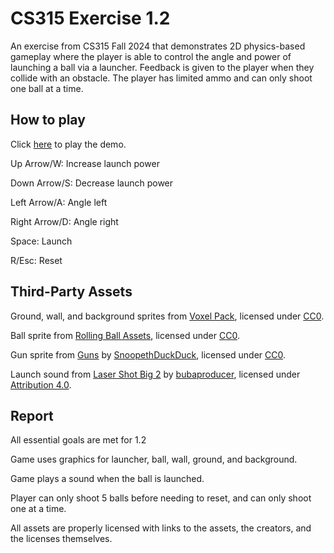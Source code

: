 # CS315 Exercise 1.2

An exercise from CS315 Fall 2024 that demonstrates 2D physics-based gameplay where the player is able to control the angle and power of launching a ball via a launcher. Feedback is given to the player when they collide with an obstacle. The player has limited ammo and can only shoot one ball at a time.

## How to play

Click [here](https://bsu-cs315.github.io/E1.1-WilliamRobinson/) to play the demo.

Up Arrow/W: Increase launch power

Down Arrow/S: Decrease launch power

Left Arrow/A: Angle left

Right Arrow/D: Angle right

Space: Launch

R/Esc: Reset

## Third-Party Assets

Ground, wall, and background sprites from [Voxel Pack](https://kenney.nl/assets/voxel-pack), licensed under [CC0](https://creativecommons.org/publicdomain/zero/1.0/).

Ball sprite from [Rolling Ball Assets](https://kenney.nl/assets/rolling-ball-assets), licensed under [CC0](https://creativecommons.org/publicdomain/zero/1.0/).

Gun sprite from [Guns](https://snoopethduckduck.itch.io/guns) by [SnoopethDuckDuck](https://snoopethduckduck.itch.io/), licensed under [CC0](https://creativecommons.org/publicdomain/zero/1.0/).

Launch sound from [Laser Shot Big 2](https://freesound.org/people/bubaproducer/sounds/151015/) by [bubaproducer](https://freesound.org/people/bubaproducer/), licensed under [Attribution 4.0](https://creativecommons.org/licenses/by/4.0/).

## Report

All essential goals are met for 1.2

Game uses graphics for launcher, ball, wall, ground, and background.

Game plays a sound when the ball is launched.

Player can only shoot 5 balls before needing to reset, and can only shoot one at a time.

All assets are properly licensed with links to the assets, the creators, and the licenses themselves.